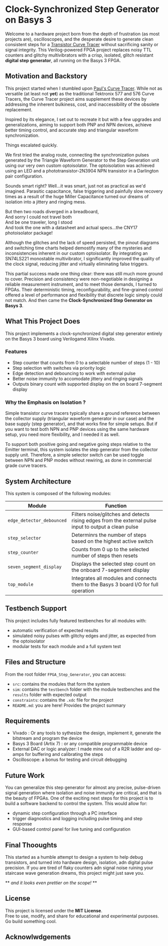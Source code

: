 # Clock-Synchronized Step Generator on Basys 3
Welcome to a hardware project born from the depth of frustration (as most projects are), oscilloscopes, and the desperate desire to generate clean consistent steps for a [Transistor Curve Tracer](https://en.wikipedia.org/wiki/Curve_tracer) without sacrificing sanity or signal integrity. This Verilog-powered FPGA project replaces noisy TTL counters and glitchy multivibrators with a crisp, isolated, glitch resistant **digital step generator**, all running on the Basys 3 FPGA.


## Motivation and Backstory
This project started when I stumbled upon [Paul's Curve Tracer](https://www.paulvdiyblogs.net/2021/03/building-curve-tracer-version-3.html). While not as versatile (at least not **yet**) as the traditional Tektronix 577 and 576 Curve Tracers, the Curve Tracer project aims supplement these devices by addressing the inherent bulkiness, cost, and inaccessibility of the obsolete replacement.

Inspired by its elegance, I set out to recreate it but with a few upgrades and generalizations, aiming to support both PNP and NPN devices, achieve better timing control, and accurate step and triangular waveform synchronization.

Things escalated quickly.

We first tried the analog route, connecting the synchronization pulses generated by the Triangle Waveform Generator to the Step Generation unit using our very own custom optoisolator. The optoisolation was achieved using an LED and a phototransistor-2N3904 NPN transistor in a Darlington pair configuration.

Sounds smart right? Well...it was smart, just not as practical as we'd imagined. Parasitic capacitance, false triggering and painfully slow recovery times as a result of the huge Miller Capacitance turned our dreams of isolation into a jittery and ringing mess.

But then two roads diverged in a breadboard,  
And sorry I could not travel both  
And be one traveler, long I stood  
And took the one with a datasheet and actual specs...the CNY17 photoisolator package!

Although the glitches and the lack of speed persisted, the pinout diagrams and switching time charts helped demostify many of the mysteries and inconsistencies inherent in our custom optoisolator. By integrating an SN74LS221 monostable multivibrator, I significantly improved the quality of the clock signal, reducing jitter and virtually eliminating false triggers.

This partial success made one thing clear: there was still much more ground to cover. Precision and consistency were non-negotiable in designing a reliable measurement instrument, and to meet those demands, I turned to FPGAs. Their deterministic timing, reconfigurability, and fine-grained control offered a level of performance and flexibility that discrete logic simply could not match. And then came the **Clock-Synchronized Step Generator on Basys 3**.

## What This Project Does

This project implements a clock-synchronized digital step generator entirely on the Basys 3 board using Verilogamd Xilinx Vivado.

### Features
- Step counter that counts from 0 to a selectable number of steps (1 - 10)
- Step selection with switches via priority logic
- Edge detection and debouncing to work with external pulse
- Better noise immunity to accomodate jittery and ringing signals
- Outputs binary count with supported display on the on board 7-segment display

### Why the Emphasis on Isolation ?
Simple transistor curve tracers typically share a ground reference between the collector supply (triangular waveform generator in our case) and the base supply (step generator), and that works fine for simple setups. But if you want to test both NPN and PNP devices using the same hardware setup, you need more flexibility, and I needed it as well.

To support both positive going and negative going steps relative to the Emitter terminal, this system isolates the step generator from the collector supply unit. Therefore, a simple selector switch can be used toggle between NPN and PNP modes without rewiring, as done in commercial grade curve tracers.

## System Architecture

This system is composed of the following modules:

| Module                   | Function        |
|--------------------------|---------------- |
|`edge_detector_debounced` | Filters noise/glitches and detects rising edges from the external pulse input to output a clean pulse|
|`step_selector`           | Determinrs the number of steps based on the highest active switch |
|`step_counter`            | Counts from 0 up to the selected number of steps then resets      |
|`seven_segment_display`   | Displays the selected step count on the onboard 7-segement display |
|`top_module`              | Integrates all modules and connects them to the Basys 3 board I/O for full operation |


## Testbench Support
This project includes fully featured testbenches for all modules with:
- automatic verification of expected results
- simulated noisy pulses with glitchy edges and jitter, as expected from the optoisolator
- modular tests for each module and a full system test

## Files and Structure
From the root folder `FPGA_Step_Generator`, you can access:
- `src`: contains the modules that form the system
- `sim`: contains the `testbench` folder with the module testbenches and the `results` folder with expected output
- `constraints`: contains the `.xdc` file for the project
- `README.md`: you are here! Provides the project summary

## Requirements
- Vivado : Or any tools to sythesize the design, implement it, generate the bitstream and program the device
- Basys 3 Board (Artix 7) : or any compatible programmable device
- External DAC or logic analyzer: I made mine out of a R2R ladder and op-amps for buffering and calibrating the steps
- Oscilloscope: a bonus for testing and circuit debugging


## Future Work
You can generalize this step generator for almost any precise, pulse-driven signal generation where isolation and noise immunity are critical, and that is the beauty of FPGAs. One of the exciting next steps for this project is to build a software backend to control the system. This would allow for:
- dynamic step configuration through a PC interface
- trigger diagnostics and logging including pulse timing and step response
- GUI-based control panel for live tuning and configuration

## Final Thooughts
This started as a humble attempt to design a system to help debug transistors, and turned into hardware design, isolation, adn digital pulse precision. If you are tired of flaky counters adn signal noise ruining your staircase wave generation dreams, this project might just save you.

** *and it looks even prettier on the scope!* **

## License
This project is licensed under the **MIT License**.  
Free to use, modify, and share for educational and experimental purposes.  
Go build something cool.

## Acknowlwdgements

 
